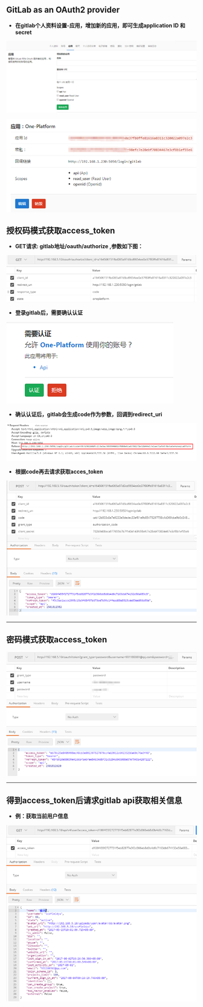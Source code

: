 GitLab as an OAuth2 provider
----------------------------

- **在gitlab个人资料设置-应用，增加新的应用，即可生成application ID 和secret**

 ![新增应用](snips/gitlab_oauth/0_1.png)

 ![ID和密钥](snips/gitlab_oauth/0_2.png)

## 授权码模式获取access_token

- **GET请求: gitlab地址/oauth/authorize ,参数如下图：**

![get请求参数](snips/gitlab_oauth/1.png)

- **登录gitlab后，需要确认认证**

![确认认证](snips/gitlab_oauth/2.png)

- **确认认证后，gitlab会生成code作为参数，回调到redirect_uri**

![回调](snips/gitlab_oauth/3.png)

- **根据code再去请求获取acces_token**

![获取access_token](snips/gitlab_oauth/4.png)

---

##  密码模式获取access_token

![密码模式获取access_token](snips/gitlab_oauth/6.png)

---

## 得到access_token后请求gitlab api获取相关信息

- **例：获取当前用户信息**

![获取当前用户信息](snips/gitlab_oauth/5.png)


